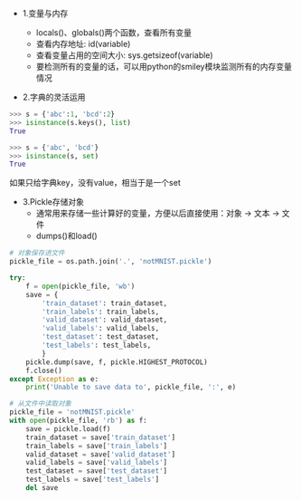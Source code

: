 - 1.变量与内存
  - locals()、globals()两个函数，查看所有变量
  - 查看内存地址: id(variable)
  - 查看变量占用的空间大小: sys.getsizeof(variable)
  - 要检测所有的变量的话，可以用python的smiley模块监测所有的内存变量情况
  
- 2.字典的灵活运用
```python
>>> s = {'abc':1, 'bcd':2}
>>> isinstance(s.keys(), list)
True

>>> s = {'abc', 'bcd'}
>>> isinstance(s, set)
True
```
如果只给字典key，没有value，相当于是一个set

- 3.Pickle存储对象
  - 通常用来存储一些计算好的变量，方便以后直接使用：对象 -> 文本 -> 文件
  - dumps()和load()
  
```python
# 对象保存进文件
pickle_file = os.path.join('.', 'notMNIST.pickle')

try:
    f = open(pickle_file, 'wb')
    save = {
        'train_dataset': train_dataset,
        'train_labels': train_labels,
        'valid_dataset': valid_dataset,
        'valid_labels': valid_labels,
        'test_dataset': test_dataset,
        'test_labels': test_labels,
        }
    pickle.dump(save, f, pickle.HIGHEST_PROTOCOL)
    f.close()
except Exception as e:
    print('Unable to save data to', pickle_file, ':', e)

# 从文件中读取对象
pickle_file = 'notMNIST.pickle'
with open(pickle_file, 'rb') as f:
    save = pickle.load(f)
    train_dataset = save['train_dataset']
    train_labels = save['train_labels']
    valid_dataset = save['valid_dataset']
    valid_labels = save['valid_labels']
    test_dataset = save['test_dataset']
    test_labels = save['test_labels']
    del save
```
